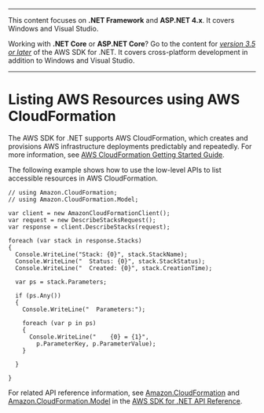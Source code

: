 --------

This content focuses on **\.NET Framework** and **ASP\.NET 4\.x**\. It covers Windows and Visual Studio\.

Working with **\.NET Core** or **ASP\.NET Core**? Go to the content for *[version 3\.5 or later](https://docs.aws.amazon.com/sdk-for-net/latest/developer-guide/welcome.html)* of the AWS SDK for \.NET\. It covers cross\-platform development in addition to Windows and Visual Studio\.

--------

# Listing AWS Resources using AWS CloudFormation<a name="cloudformation-apis-intro"></a>

The AWS SDK for \.NET supports AWS CloudFormation, which creates and provisions AWS infrastructure deployments predictably and repeatedly\. For more information, see [AWS CloudFormation Getting Started Guide](https://docs.aws.amazon.com/AWSCloudFormation/latest/GettingStartedGuide/)\.

The following example shows how to use the low\-level APIs to list accessible resources in AWS CloudFormation\.

```
// using Amazon.CloudFormation;
// using Amazon.CloudFormation.Model;

var client = new AmazonCloudFormationClient();
var request = new DescribeStacksRequest();
var response = client.DescribeStacks(request);

foreach (var stack in response.Stacks)
{
  Console.WriteLine("Stack: {0}", stack.StackName);
  Console.WriteLine("  Status: {0}", stack.StackStatus);
  Console.WriteLine("  Created: {0}", stack.CreationTime);

  var ps = stack.Parameters;

  if (ps.Any())
  {
    Console.WriteLine("  Parameters:");

    foreach (var p in ps)
    {
      Console.WriteLine("    {0} = {1}", 
        p.ParameterKey, p.ParameterValue);
    }

  }
  
}
```

For related API reference information, see [Amazon\.CloudFormation](https://docs.aws.amazon.com/sdkfornet/v3/apidocs/items/CloudFormation/NCloudFormation.html) and [Amazon\.CloudFormation\.Model](https://docs.aws.amazon.com/sdkfornet/v3/apidocs/items/CloudFormation/NCloudFormation.html) in the [AWS SDK for \.NET API Reference](https://docs.aws.amazon.com/sdkfornet/v3/apidocs/)\.